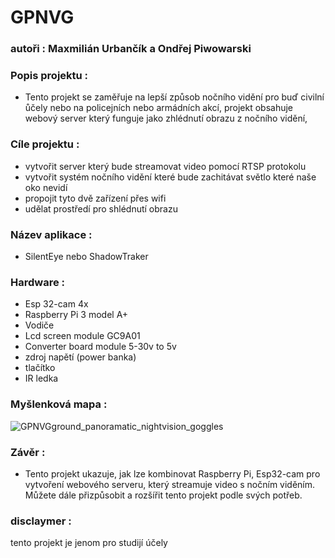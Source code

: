 # GPNVG
### autoři : Maxmilián Urbančík a Ondřej Piwowarski

### Popis projektu :
- Tento projekt se zaměřuje na lepší způsob nočního vidění pro buď civilní ůčely nebo na policejních nebo armádních akcí, projekt obsahuje webový server který funguje jako zhlédnutí obrazu z nočního vidění,


### Cíle projektu :

- vytvořit server který bude streamovat video pomocí RTSP protokolu 
- vytvořit systém nočního vidění které bude zachitávat světlo které naše oko nevidí
- propojit tyto dvě zařízení přes wifi
- udělat prostředí pro shlédnutí obrazu


### Název aplikace : 

- SilentEye  nebo ShadowTraker

### Hardware :

- Esp 32-cam 4x
- Raspberry Pi 3 model A+
- Vodiče
- Lcd screen module GC9A01 
- Converter board module 5-30v to 5v
- zdroj napětí (power banka)
- tlačítko
- IR ledka


### Myšlenková mapa :


![GPNVGground_panoramatic_nightvision_goggles](https://github.com/ondrej-piwo/GPNVG/assets/172043393/4a76547b-e355-4e2d-a198-0a9d54b44d66)





### Závěr :

- Tento projekt ukazuje, jak lze kombinovat Raspberry Pi, Esp32-cam pro vytvoření webového serveru, který streamuje video s nočním viděním. Můžete dále přizpůsobit a rozšířit tento projekt podle svých potřeb.




### disclaymer :
tento projekt je jenom pro studijí účely 
